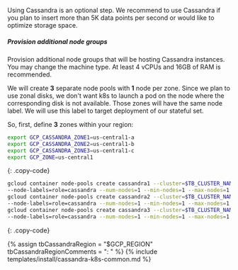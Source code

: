 Using Cassandra is an optional step. 
We recommend to use Cassandra if you plan to insert more than 5K data points per second or would like to optimize storage space.

##### Provision additional node groups

Provision additional node groups that will be hosting Cassandra instances. 
You may change the machine type. At least 4 vCPUs and 16GB of RAM is recommended.

We will create **3** separate node pools with **1** node per zone. 
Since we plan to use zonal disks, we don't want k8s to launch a pod on the node where the corresponding disk is not available.
Those zones will have the same node label. We will use this label to target deployment of our stateful set.

So, first, define **3** zones within your region:

```bash
export GCP_CASSANDRA_ZONE1=us-central1-a
export GCP_CASSANDRA_ZONE2=us-central1-b
export GCP_CASSANDRA_ZONE3=us-central1-c
export GCP_ZONE=us-central1
```
{: .copy-code}

```bash
gcloud container node-pools create cassandra1 --cluster=$TB_CLUSTER_NAME --zone=$GCP_ZONE --node-locations=$GCP_CASSANDRA_ZONE1 \
--node-labels=role=cassandra --num-nodes=1 --min-nodes=1 --max-nodes=1 --machine-type=e2-standard-4
gcloud container node-pools create cassandra2 --cluster=$TB_CLUSTER_NAME --zone=$GCP_ZONE --node-locations=$GCP_CASSANDRA_ZONE2 \
--node-labels=role=cassandra --num-nodes=1 --min-nodes=1 --max-nodes=1 --machine-type=e2-standard-4
gcloud container node-pools create cassandra3 --cluster=$TB_CLUSTER_NAME --zone=$GCP_ZONE --node-locations=$GCP_CASSANDRA_ZONE3 \
--node-labels=role=cassandra --num-nodes=1 --min-nodes=1 --max-nodes=1 --machine-type=e2-standard-4
```
{: .copy-code}

{% assign tbCassandraRegion = "$GCP_REGION" tbCassandraRegionComments = ": " %}
{% include templates/install/cassandra-k8s-common.md %}
